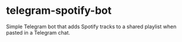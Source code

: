 # telegram-spotify-bot
Simple Telegram bot that adds Spotify tracks to a shared playlist when pasted in a Telegram chat.
